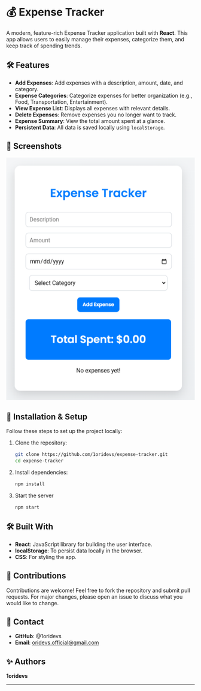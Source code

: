 # 💰 Expense Tracker

A modern, feature-rich Expense Tracker application built with **React**. This app allows users to easily manage their expenses, categorize them, and keep track of spending trends.

## 🛠 Features

- **Add Expenses**: Add expenses with a description, amount, date, and category.
- **Expense Categories**: Categorize expenses for better organization (e.g., Food, Transportation, Entertainment).
- **View Expense List**: Displays all expenses with relevant details.
- **Delete Expenses**: Remove expenses you no longer want to track.
- **Expense Summary**: View the total amount spent at a glance.
- **Persistent Data**: All data is saved locally using `localStorage`.

## 📸 Screenshots

![Screenshot](screenshot.png)

## 🔧 Installation & Setup

Follow these steps to set up the project locally:

1. Clone the repository:
   ```bash
   git clone https://github.com/1oridevs/expense-tracker.git
   cd expense-tracker
   ```
2. Install dependencies:
   ```bash
   npm install 
   ```
3. Start the server
   ```bash
   npm start
   ```

## 🛠 Built With
 - **React**: JavaScript library for building the user interface.
 - **localStorage**: To persist data locally in the browser.
 - **CSS**: For styling the app.

## 🤝 Contributions
Contributions are welcome! Feel free to fork the repository and submit pull requests. For major changes, please open an issue to discuss what you would like to change.

## 📧 Contact
 - **GitHub**: @1oridevs
 - **Email**: oridevs.official@gmail.com


## ✨ Authors
**1oridevs**

 ---